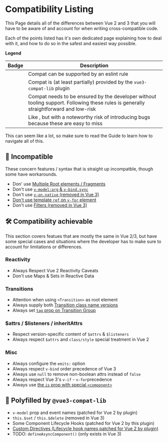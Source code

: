 # Compatibility Listing

This Page details all of the differences between Vue 2 and 3 that you will have to be aware of and account for when writing cross-compatible code.

Each of the points listed has it's own dedicated page explaining how to deal with it, and how to do so in the safest and easiest way possible.

**Legend**

| Badge          | Description                          |
|----------------|--------------------------------------|
| <eslint />     | Compat can be supported by an eslint rule                              |
| <plugin />     | Compat is (at least partially) provided by the `vue3-compat-lib` plugin |
| <discipline /> | Compat needs to be ensured by the developer without tooling support. Following these rules is generally straightforward and low-risk  |
| <pitfall />    | Like <discipline />, but with a noteworthy risk of introducing bugs because these are easy to miss |

This can seem like a lot, so make sure to read the Guide to learn how to navigate all of this.

## 🛑 Incompatible

These concern features / syntax that is straight up incompatble, though some have workarounds.

- Don' use [Multiple Root elements / Fragments](./multiple-root-elements.md) <eslint />
- Don't use [`v-model:arg` & `v-bind.sync`](./v-model-arg-sync.md) <eslint />
- Don't use [`v-on.native` (removed in Vue 3)](./v-on-native.md) <eslint />
- [Don't use template `ref` on `v-for` element](./ref-v-for.md) <discipline />
-  Don't use [Filters (removed in Vue 3)](./filter.md) <eslint />

## 🛠 Compatibility achievable

This section covers featues that are mostly the same in Vue 2/3, but have some special cases and situations where the developer has to make sure to account for limitations or differences. 

### Reactivity
- Always Respect Vue 2 Reactivity Caveats <pitfall /> <plugin />
- Don't use Maps & Sets in Reactive Data <discipline />
### Transitions
- Attention when using `<Transition>` as root element <discipline />
- Always supply both [Transition class name versions](./transition-class-names.md) <discipline />
- Always set [`tag` prop on Transition Group](./transition-group-tag.md) <discipline />

### $attrs / $listeners / inheritAttrs
- Respect version-specific content of `$attrs` & `$listeners` <eslint /><plugin />
- Always respect `$attrs` and `class/style` special treatment in Vue 2 <eslint /><plugin />

### Misc

- Always configure the `emits:` option <eslint />
- Always respect `v-bind` order precedence of Vue 3 <pitfall />
- Always use `null` to remove non-boolean attrs instead of `false` <pitfall />
- Always respect Vue 3's `v-if` - `v-for`precedence <eslint />
- Always use [the `is` prop with special `<component>`](./component-is-prop.md) <eslint />

## 🧬 Polyfilled by `@vue3-compat-lib`

- `v-model` prop and event names (patched for Vue 2 by plugin) <plugin />
- `this.$set` / `this.$delete` (removed in Vue 3) <plugin /> 
- Some Component Lifecycle Hooks (patched for Vue 2 by this plugin) <plugin />
- [Custom Directives (Lifecycle hook names patched for Vue 2 by plugin)](./custom-directives.md) <plugin />
- TODO: `defineAsyncComponent()` (only exists in Vue 3) <eslint /><plugin />


